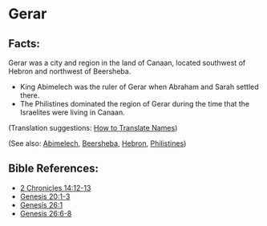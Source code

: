 # Gerar #

## Facts: ##

​Gerar was a city and region in the land of Canaan, located southwest of Hebron and northwest of Beersheba.

* King Abimelech was the ruler of Gerar when Abraham and Sarah settled there.
* The Philistines dominated the region of Gerar during the time that the Israelites were living in Canaan.

(Translation suggestions: [How to Translate Names](en/ta-vol1/translate/man/translate-names))

(See also: [Abimelech](../other/abimelech.md), [Beersheba](../other/beersheba.md), [Hebron](../other/hebron.md), [Philistines](../other/philistines.md))

## Bible References: ##

* [2 Chronicles 14:12-13](en/tn/2ch/help/14/12)
* [Genesis 20:1-3](en/tn/gen/help/20/01)
* [Genesis 26:1](en/tn/gen/help/26/01)
* [Genesis 26:6-8](en/tn/gen/help/26/06)